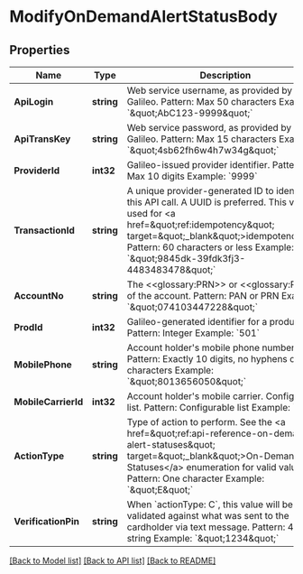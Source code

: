 # ModifyOnDemandAlertStatusBody

## Properties
Name | Type | Description | Notes
------------ | ------------- | ------------- | -------------
**ApiLogin** | **string** | Web service username, as provided by Galileo. Pattern: Max 50 characters Example: &#x60;\&quot;AbC123-9999\&quot;&#x60; | [default to AbC123-9999]
**ApiTransKey** | **string** | Web service password, as provided by Galileo. Pattern: Max 15 characters Example: &#x60;\&quot;4sb62fh6w4h7w34g\&quot;&#x60; | [default to 4sb62fh6w4h7w34g]
**ProviderId** | **int32** | Galileo-issued provider identifier. Pattern: Max 10 digits Example: &#x60;9999&#x60; | [default to 9999]
**TransactionId** | **string** | A unique provider-generated ID to identify this API call. A UUID is preferred. This value is used for &lt;a href&#x3D;\&quot;ref:idempotency\&quot; target&#x3D;\&quot;_blank\&quot;&gt;idempotency&lt;/a&gt;. Pattern: 60 characters or less Example: &#x60;\&quot;9845dk-39fdk3fj3-4483483478\&quot;&#x60; | [default to 123e4567-e89b-12d3-a456-426614174000]
**AccountNo** | **string** | The &lt;&lt;glossary:PRN&gt;&gt; or &lt;&lt;glossary:PAN&gt;&gt; of the account. Pattern: PAN or PRN  Example: &#x60;\&quot;074103447228\&quot;&#x60; | [default to 074103447228]
**ProdId** | **int32** | Galileo-generated identifier for a product. Pattern: Integer Example: &#x60;501&#x60; | [default to 501]
**MobilePhone** | **string** | Account holder&#x27;s mobile phone number. Pattern: Exactly 10 digits, no hyphens or other characters Example: &#x60;\&quot;8013656050\&quot;&#x60; | [default to 8013656050]
**MobileCarrierId** | **int32** | Account holder&#x27;s mobile carrier. Configurable list. Pattern: Configurable list Example: &#x60;8&#x60; | [default to 8]
**ActionType** | **string** | Type of action to perform. See the &lt;a href&#x3D;\&quot;ref:api-reference-on-demand-alert-statuses\&quot; target&#x3D;\&quot;_blank\&quot;&gt;On-Demand Alert Statuses&lt;/a&gt; enumeration for valid values. Pattern: One character Example: &#x60;\&quot;E\&quot;&#x60; | [default to ACTION_TYPE.E]
**VerificationPin** | **string** | When &#x60;actionType: C&#x60;, this value will be validated against what was sent to the cardholder via text message. Pattern: 4-digit string Example: &#x60;\&quot;1234\&quot;&#x60; | [optional] [default to null]

[[Back to Model list]](../README.md#documentation-for-models) [[Back to API list]](../README.md#documentation-for-api-endpoints) [[Back to README]](../README.md)

